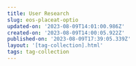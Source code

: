 ```yaml
---
title: User Research
slug: eos-placeat-optio
updated-on: '2023-08-09T14:01:00.986Z'
created-on: '2023-08-09T14:00:05.922Z'
published-on: '2023-08-09T17:39:05.339Z'
layout: '[tag-collection].html'
tags: tag-collection
---
```



